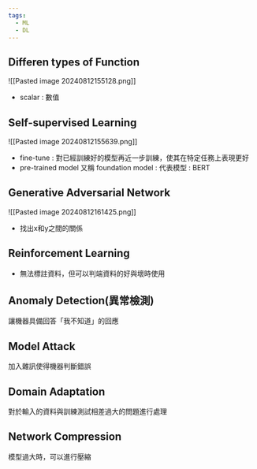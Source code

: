 ```yaml
---
tags:
  - ML
  - DL
---
```


## Differen types of Function

![[Pasted image 20240812155128.png]]

- scalar : 數值

## Self-supervised Learning

![[Pasted image 20240812155639.png]]

- fine-tune : 對已經訓練好的模型再近一步訓練，使其在特定任務上表現更好
- pre-trained  model 又稱 foundation model : 代表模型 : BERT

## Generative Adversarial Network

![[Pasted image 20240812161425.png]]

- 找出x和y之間的關係

## Reinforcement Learning

- 無法標註資料，但可以判端資料的好與壞時使用

## Anomaly Detection(異常檢測)
讓機器具備回答「我不知道」的回應

## Model Attack
加入雜訊使得機器判斷錯誤

## Domain Adaptation
對於輸入的資料與訓練測試相差過大的問題進行處理

## Network Compression
模型過大時，可以進行壓縮